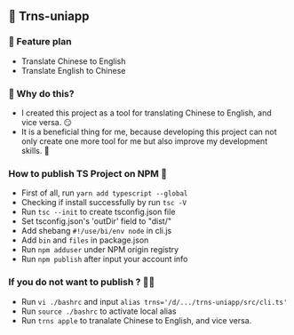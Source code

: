 ## 🔄 Trns-uniapp

### 🎉 Feature plan 
- Translate Chinese to English
- Translate English to Chinese

### 🤨 Why do this?
- I created this project as a tool for translating Chinese to English, and vice versa. 😏
- It is a beneficial thing for me, because developing this project can not only create one more tool for me but also improve my development skills. 🤣

### How to publish TS Project on NPM 🎉 
- First of all, run `yarn add typescript --global`
- Checking if install successfully by run `tsc -V`
- Run `tsc --init` to create tsconfig.json file
- Set tsconfig.json's 'outDir' field to "dist/"
- Add shebang `#!/use/bi/env node` in cli.js
- Add `bin` and `files` in package.json
- Run `npm adduser` under NPM origin registry
- Run `npm publish` after input your account info

### If you do not want to publish ? 🤹‍♂️
- Run `vi ./bashrc` and input `alias trns='/d/.../trns-uniapp/src/cli.ts'`
- Run `source ./bashrc` to activate local alias
- Run `trns apple` to tranalate Chinese to English, and vice versa.
